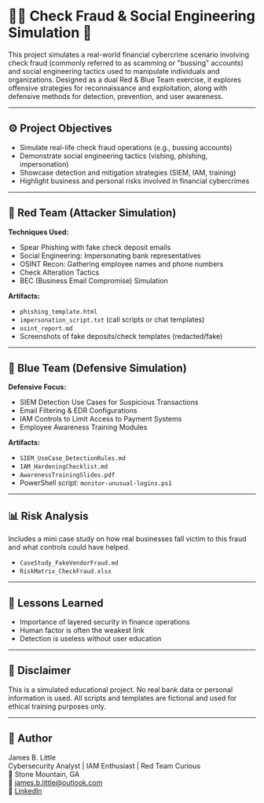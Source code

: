 # 🕵️‍♂️ Check Fraud & Social Engineering Simulation 🧠

This project simulates a real-world financial cybercrime scenario involving check fraud (commonly referred to as scamming or "bussing" accounts) and social engineering tactics used to manipulate individuals and organizations. Designed as a dual Red & Blue Team exercise, it explores offensive strategies for reconnaissance and exploitation, along with defensive methods for detection, prevention, and user awareness.

---

## ⚙️ Project Objectives

- Simulate real-life check fraud operations (e.g., bussing accounts)
- Demonstrate social engineering tactics (vishing, phishing, impersonation)
- Showcase detection and mitigation strategies (SIEM, IAM, training)
- Highlight business and personal risks involved in financial cybercrimes

---

## 🔴 Red Team (Attacker Simulation)

**Techniques Used:**

- Spear Phishing with fake check deposit emails
- Social Engineering: Impersonating bank representatives
- OSINT Recon: Gathering employee names and phone numbers
- Check Alteration Tactics
- BEC (Business Email Compromise) Simulation

**Artifacts:**

- `phishing_template.html`
- `impersonation_script.txt` (call scripts or chat templates)
- `osint_report.md`
- Screenshots of fake deposits/check templates (redacted/fake)

---

## 🔵 Blue Team (Defensive Simulation)

**Defensive Focus:**

- SIEM Detection Use Cases for Suspicious Transactions
- Email Filtering & EDR Configurations
- IAM Controls to Limit Access to Payment Systems
- Employee Awareness Training Modules

**Artifacts:**

- `SIEM_UseCase_DetectionRules.md`
- `IAM_HardeningChecklist.md`
- `AwarenessTrainingSlides.pdf`
- PowerShell script: `monitor-unusual-logins.ps1`

---

## 📊 Risk Analysis

Includes a mini case study on how real businesses fall victim to this fraud and what controls could have helped.

- `CaseStudy_FakeVendorFraud.md`
- `RiskMatrix_CheckFraud.xlsx`

---

## 🧠 Lessons Learned

- Importance of layered security in finance operations
- Human factor is often the weakest link
- Detection is useless without user education

---

## 🚨 Disclaimer

This is a simulated educational project. No real bank data or personal information is used. All scripts and templates are fictional and used for ethical training purposes only.

---

## 👤 Author

James B. Little  
Cybersecurity Analyst | IAM Enthusiast | Red Team Curious  
📍 Stone Mountain, GA  
📧 james.b.little@outlook.com  
🔗 [LinkedIn](https://linkedin.com/in/JamesBLittle5)

